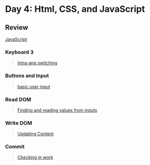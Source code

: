 Day 4: Html, CSS, and JavaScript
===

## Review

[JavaScript](../3-wednesday)

### Keyboard 3

> [Intra-app switching](keyboard.md)

### Buttons and Input

> [basic user input](button-input.md)

### Read DOM

> [Finding and reading values from inputs](read-write-dom.md)

### Write DOM

> [Updating Content](read-write-dom.md)

### Commit

> [Checking in work](../commit.md)
